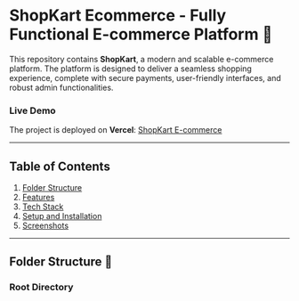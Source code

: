 # ShopKart Ecommerce - Fully Functional E-commerce Platform 🛒  

This repository contains **ShopKart**, a modern and scalable e-commerce platform. The platform is designed to deliver a seamless shopping experience, complete with secure payments, user-friendly interfaces, and robust admin functionalities.

### Live Demo  
The project is deployed on **Vercel**: [ShopKart E-commerce](https://shopkart-ecommerce.vercel.app/)

---

## Table of Contents  
1. [Folder Structure](#folder-structure)  
2. [Features](#features)  
3. [Tech Stack](#tech-stack)  
4. [Setup and Installation](#setup-and-installation)  
5. [Screenshots](#screenshots)   

---

## Folder Structure 📂  

### Root Directory  
